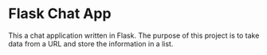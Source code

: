 # Flask Chat App

This a chat application written in Flask. The purpose of this project is to take data from a URL and store the information in a list.